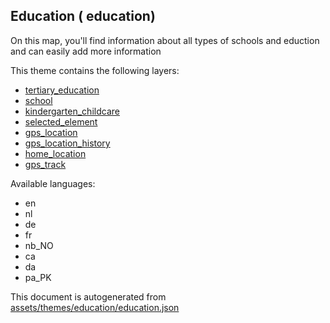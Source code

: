 

 Education ( education) 
------------------------



On this map, you'll find information about all types of schools and eduction and can easily add more information

This theme contains the following layers:



  - [tertiary_education](../Layers/tertiary_education.md)
  - [school](../Layers/school.md)
  - [kindergarten_childcare](../Layers/kindergarten_childcare.md)
  - [selected_element](../Layers/selected_element.md)
  - [gps_location](../Layers/gps_location.md)
  - [gps_location_history](../Layers/gps_location_history.md)
  - [home_location](../Layers/home_location.md)
  - [gps_track](../Layers/gps_track.md)


Available languages:



  - en
  - nl
  - de
  - fr
  - nb_NO
  - ca
  - da
  - pa_PK
 

This document is autogenerated from [assets/themes/education/education.json](https://github.com/pietervdvn/MapComplete/blob/develop/assets/themes/education/education.json)